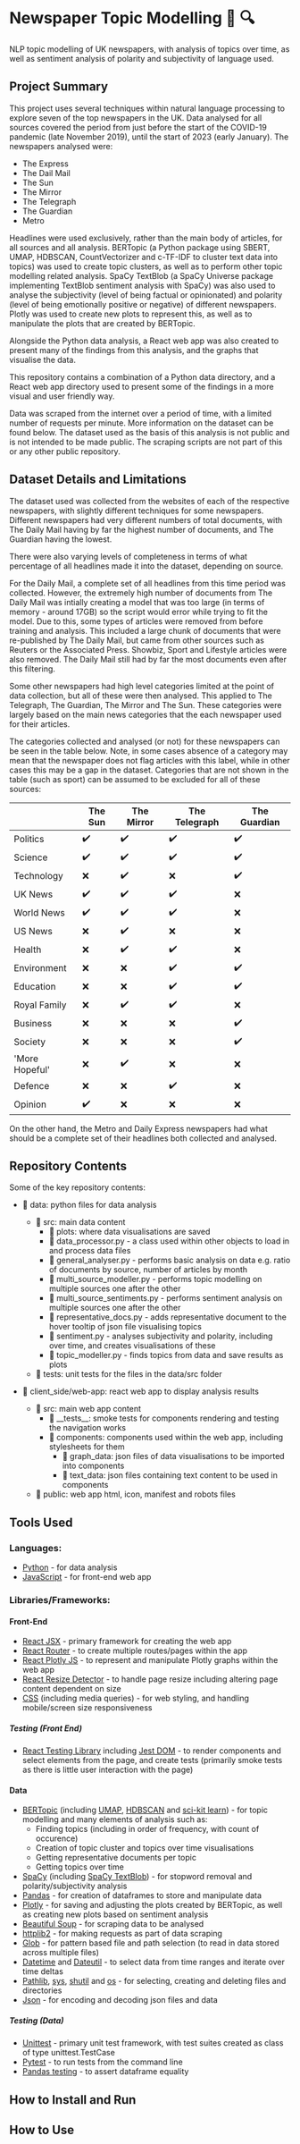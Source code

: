 # Newspaper Topic Modelling 📰 🔍 

NLP topic modelling of UK newspapers, with analysis of topics over time, as well as sentiment analysis of polarity and subjectivity of language used.

## Project Summary
This project uses several techniques within natural language processing to explore seven of the top newspapers in the UK. Data analysed for all sources covered the period from just before the start of the COVID-19 pandemic (late November 2019), until the start of 2023 (early January). The newspapers analysed were:
* The Express
* The Dail Mail
* The Sun
* The Mirror
* The Telegraph
* The Guardian
* Metro

Headlines were used exclusively, rather than the main body of articles, for all sources and all analysis.
BERTopic (a Python package using SBERT, UMAP, HDBSCAN, CountVectorizer and c-TF-IDF to cluster text data into topics) was used to create topic clusters, as well as to perform other topic modelling related analysis. 
SpaCy TextBlob (a SpaCy Universe package implementing TextBlob sentiment analysis with SpaCy) was also used to analyse the subjectivity (level of being factual or opinionated) and polarity (level of being emotionally positive or negative) of different newspapers. 
Plotly was used to create new plots to represent this, as well as to manipulate the plots that are created by BERTopic.

Alongside the Python data analysis, a React web app was also created to present many of the findings from this analysis, and the graphs that visualise the data.

This repository contains a combination of a Python data directory, and a React web app directory used to present some of the findings in a more visual and user friendly way.

Data was scraped from the internet over a period of time, with a limited number of requests per minute. More information on the dataset can be found below. The dataset used as the basis of this analysis is not public and is not intended to be made public. The scraping scripts are not part of this or any other public repository.

## Dataset Details and Limitations
The dataset used was collected from the websites of each of the respective newspapers, with slightly different techniques for some newspapers. Different newspapers had very different numbers of total documents, with The Daily Mail having by far the highest number of documents, and The Guardian having the lowest.  

There were also varying levels of completeness in terms of what percentage of all headlines made it into the dataset, depending on source.  

For the Daily Mail, a complete set of all headlines from this time period was collected. However, the extremely high number of documents from The Daily Mail was intially creating a model that was too large (in terms of memory - around 17GB) so the script would error while trying to fit the model. Due to this, some types of articles were removed from before training and analysis. This included a large chunk of documents that were re-published by The Daily Mail, but came from other sources such as Reuters or the Associated Press. Showbiz, Sport and Lifestyle articles were also removed. The Daily Mail still had by far the most documents even after this filtering.  

Some other newspapers had high level categories limited at the point of data collection, but all of these were then analysed. This applied to The Telegraph, The Guardian, The Mirror and The Sun. These categories were largely based on the main news categories that the each newspaper used for their articles.  

The categories collected and analysed (or not) for these newspapers can be seen in the table below. Note, in some cases absence of a category may mean that the newspaper does not flag articles with this label, while in other cases this may be a gap in the dataset. Categories that are not shown in the table (such as sport) can be assumed to be excluded for all of these sources:

|              |The Sun|The Mirror|The Telegraph|The Guardian|
|--------------|-------|----------|-------------|------------|
|Politics      |✔️ |✔️ |✔️ |✔️ |
|Science       |✔️ |✔️ |✔️ |✔️ |
|Technology    |❌ |✔️ |❌ |✔️ |
|UK News       |✔️ |✔️ |✔️ |❌ |
|World News    |✔️ |✔️ |✔️ |❌ |
|US News       |❌ |✔️ |❌ |❌ |
|Health        |❌ |✔️ |✔️ |❌ |
|Environment   |❌ |❌ |✔️ |✔️ |
|Education     |❌ |❌ |✔️ |✔️ |
|Royal Family  |❌ |✔️ |✔️ |❌ |
|Business      |❌ |❌ |❌ |✔️ |
|Society       |❌ |❌ |❌ |✔️ |
|'More Hopeful'|❌ |✔️ |❌ |❌ |
|Defence       |❌ |❌ |✔️ |❌ |
|Opinion       |✔️ |❌ |❌ |❌ |

On the other hand, the Metro and Daily Express newspapers had what should be a complete set of their headlines both collected and analysed.

## Repository Contents
Some of the key repository contents:

* 📁 data: python files for data analysis
    * 📁 src: main data content
        * 📁 plots: where data visualisations are saved
        * 📄 data_processor.py - a class used within other objects to load in and process data files
        * 📄 general_analyser.py - performs basic analysis on data e.g. ratio of documents by source, number of articles by month
        * 📄 multi_source_modeller.py - performs topic modelling on multiple sources one after the other
        * 📄 multi_source_sentiments.py - performs sentiment analysis on multiple sources one after the other
        * 📄 representative_docs.py - adds representative document to the hover tooltip of json file visualising topics
        * 📄 sentiment.py - analyses subjectivity and polarity, including over time, and creates visualisations of these
        * 📄 topic_modeller.py - finds topics from data and save results as plots
    * 📁 tests: unit tests for the files in the data/src folder
    
* 📁 client_side/web-app: react web app to display analysis results
    * 📁 src: main web app content
        * 📁 \_\_tests__: smoke tests for components rendering and testing the navigation works
        * 📁 components: components used within the web app, including stylesheets for them
            * 📁 graph_data: json files of data visualisations to be imported into components
            * 📁 text_data: json files containing text content to be used in components
    * 📁 public: web app html, icon, manifest and robots files

## Tools Used
### Languages:
* [Python](https://www.python.org/) - for data analysis
* [JavaScript](https://www.javascript.com/) - for front-end web app

### Libraries/Frameworks:
#### Front-End
* [React JSX](https://react.dev/) - primary framework for creating the web app
* [React Router](https://reactrouter.com/en/main) - to create multiple routes/pages within the app
* [React Plotly JS](https://plotly.com/javascript/react/) - to represent and manipulate Plotly graphs within the web app
* [React Resize Detector](https://www.npmjs.com/package/react-resize-detector) - to handle page resize including altering page content dependent on size
* [CSS](https://developer.mozilla.org/en-US/docs/Web/CSS) (including media queries) - for web styling, and handling mobile/screen size responsiveness

##### Testing (Front End)
* [React Testing Library](https://testing-library.com/docs/react-testing-library/intro/) including [Jest DOM](https://testing-library.com/docs/ecosystem-jest-dom/) - to render components and select elements from the page, and create tests (primarily smoke tests as there is little user interaction with the page)

#### Data
* [BERTopic](https://maartengr.github.io/BERTopic/index.html) (including [UMAP](https://umap-learn.readthedocs.io/en/latest/), [HDBSCAN](https://hdbscan.readthedocs.io/en/latest/) and [sci-kit learn](https://scikit-learn.org/stable/)) - for topic modelling and many elements of analysis such as:
    * Finding topics (including in order of frequency, with count of occurence)
    * Creation of topic cluster and topics over time visualisations
    * Getting representative documents per topic
    * Getting topics over time
* [SpaCy](https://spacy.io/) (including [SpaCy TextBlob](https://spacy.io/universe/project/spacy-textblob)) - for stopword removal and polarity/subjectivity analysis
* [Pandas](https://pandas.pydata.org/) - for creation of dataframes to store and manipulate data
* [Plotly](https://plotly.com/python/) - for saving and adjusting the plots created by BERTopic, as well as creating new plots based on sentiment analysis
* [Beautiful Soup](https://beautiful-soup-4.readthedocs.io/en/latest/) - for scraping data to be analysed
* [httplib2](https://pypi.org/project/httplib2/) - for making requests as part of data scraping
* [Glob](https://docs.python.org/3/library/glob.html) - for pattern based file and path selection (to read in data stored across multiple files)
* [Datetime](https://docs.python.org/3/library/datetime.html) and [Dateutil](https://dateutil.readthedocs.io/en/stable/) - to select data from time ranges and iterate over time deltas
* [Pathlib](https://docs.python.org/3/library/pathlib.html), [sys](https://docs.python.org/3/library/sys.html), [shutil](https://docs.python.org/3/library/shutil.html) and [os](https://docs.python.org/3/library/os.html) - for selecting, creating and deleting files and directories
* [Json](https://docs.python.org/3/library/json.html) - for encoding and decoding json files and data

##### Testing (Data)
* [Unittest](https://docs.python.org/3/library/unittest.html) - primary unit test framework, with test suites created as class of type unittest.TestCase
* [Pytest](https://docs.pytest.org/en/7.3.x/) - to run tests from the command line
* [Pandas testing](https://pandas.pydata.org/docs/reference/testing.html) - to assert dataframe equality

## How to Install and Run

## How to Use
